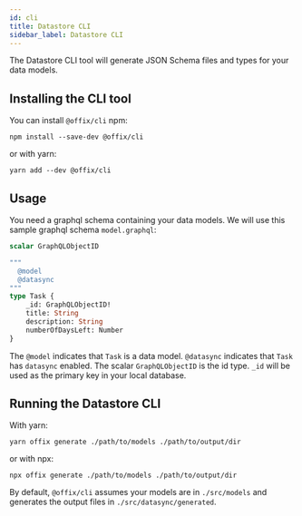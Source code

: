 ```yaml
---
id: cli
title: Datastore CLI
sidebar_label: Datastore CLI
---
```


The Datastore CLI tool will generate JSON Schema files and types for your data models.

## Installing the CLI tool

You can install `@offix/cli` npm:

`npm install --save-dev @offix/cli`

or with yarn:

`yarn add --dev @offix/cli`


## Usage

You need a graphql schema containing your data models. We will use this sample graphql schema `model.graphql`:

```graphql
scalar GraphQLObjectID

"""
  @model
  @datasync
"""
type Task {
    _id: GraphQLObjectID!
    title: String
    description: String
    numberOfDaysLeft: Number
}
```

The `@model` indicates that `Task` is a data model. `@datasync` indicates that `Task` has `datasync` enabled.
The scalar `GraphQLObjectID` is the id type. `_id` will be used as the primary key in your local database.


## Running the Datastore CLI

With yarn:

`yarn offix generate ./path/to/models ./path/to/output/dir`

or with npx:

`npx offix generate ./path/to/models ./path/to/output/dir`

By default, `@offix/cli` assumes your models are in `./src/models` and
generates the output files in `./src/datasync/generated`.